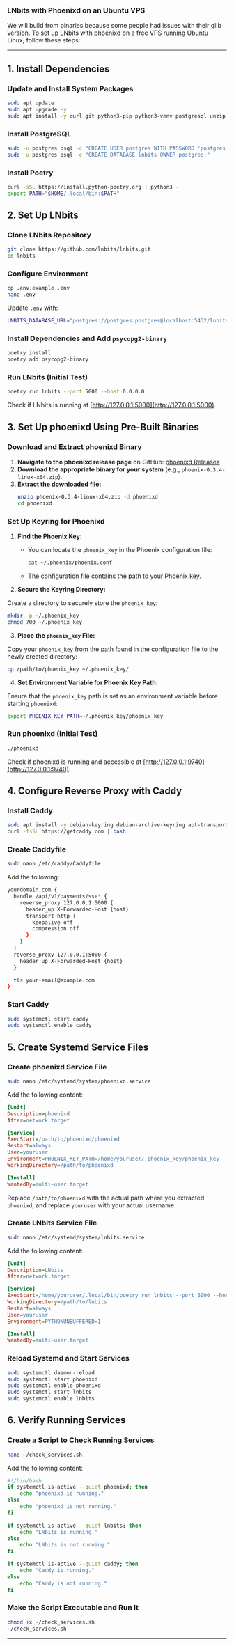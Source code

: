 ### **LNbits with Phoenixd on an Ubuntu VPS**

We will build from binaries because some people had issues with their glib version. To set up LNbits with phoenixd on a free VPS running Ubuntu Linux, follow these steps:

---

## **1. Install Dependencies**

### **Update and Install System Packages**
```sh
sudo apt update
sudo apt upgrade -y
sudo apt install -y curl git python3-pip python3-venv postgresql unzip
```

### **Install PostgreSQL**
```sh
sudo -u postgres psql -c "CREATE USER postgres WITH PASSWORD 'postgres';"
sudo -u postgres psql -c "CREATE DATABASE lnbits OWNER postgres;"
```

### **Install Poetry**
```sh
curl -sSL https://install.python-poetry.org | python3 -
export PATH="$HOME/.local/bin:$PATH"
```

## **2. Set Up LNbits**

### **Clone LNbits Repository**
```sh
git clone https://github.com/lnbits/lnbits.git
cd lnbits
```

### **Configure Environment**
```sh
cp .env.example .env
nano .env
```

Update `.env` with:
```sh
LNBITS_DATABASE_URL="postgres://postgres:postgres@localhost:5432/lnbits"
```

### **Install Dependencies and Add `psycopg2-binary`**
```sh
poetry install
poetry add psycopg2-binary
```

### **Run LNbits (Initial Test)**
```sh
poetry run lnbits --port 5000 --host 0.0.0.0
```

Check if LNbits is running at [http://127.0.0.1:5000](http://127.0.0.1:5000).

## **3. Set Up phoenixd Using Pre-Built Binaries**

### **Download and Extract phoenixd Binary**
1. **Navigate to the phoenixd release page** on GitHub: [phoenixd Releases](https://github.com/ACINQ/phoenixd/releases)
2. **Download the appropriate binary for your system** (e.g., `phoenix-0.3.4-linux-x64.zip`).
3. **Extract the downloaded file:**
   ```sh
   unzip phoenix-0.3.4-linux-x64.zip -d phoenixd
   cd phoenixd
   ```

### **Set Up Keyring for Phoenixd**

1. **Find the Phoenix Key**:
   - You can locate the `phoenix_key` in the Phoenix configuration file:
     ```sh
     cat ~/.phoenix/phoenix.conf
     ```
   - The configuration file contains the path to your Phoenix key.

2. **Secure the Keyring Directory:**

Create a directory to securely store the `phoenix_key`:

```sh
mkdir -p ~/.phoenix_key
chmod 700 ~/.phoenix_key
```

3. **Place the `phoenix_key` File:**

Copy your `phoenix_key` from the path found in the configuration file to the newly created directory:

```sh
cp /path/to/phoenix_key ~/.phoenix_key/
```

4. **Set Environment Variable for Phoenix Key Path:**

Ensure that the `phoenix_key` path is set as an environment variable before starting `phoenixd`:

```sh
export PHOENIX_KEY_PATH=~/.phoenix_key/phoenix_key
```

### **Run phoenixd (Initial Test)**
```sh
./phoenixd
```

Check if phoenixd is running and accessible at [http://127.0.0.1:9740](http://127.0.0.1:9740).

## **4. Configure Reverse Proxy with Caddy**

### **Install Caddy**
```sh
sudo apt install -y debian-keyring debian-archive-keyring apt-transport-https
curl -fsSL https://getcaddy.com | bash
```

### **Create Caddyfile**
```sh
sudo nano /etc/caddy/Caddyfile
```

Add the following:
```sh
yourdomain.com {
  handle /api/v1/payments/sse* {
    reverse_proxy 127.0.0.1:5000 {
      header_up X-Forwarded-Host {host}
      transport http {
        keepalive off
        compression off
      }
    }
  }
  reverse_proxy 127.0.0.1:5000 {
    header_up X-Forwarded-Host {host}
  }

  tls your-email@example.com
}
```

### **Start Caddy**
```sh
sudo systemctl start caddy
sudo systemctl enable caddy
```

## **5. Create Systemd Service Files**

### **Create phoenixd Service File**
```sh
sudo nano /etc/systemd/system/phoenixd.service
```

Add the following content:
```ini
[Unit]
Description=phoenixd
After=network.target

[Service]
ExecStart=/path/to/phoenixd/phoenixd
Restart=always
User=youruser
Environment=PHOENIX_KEY_PATH=/home/youruser/.phoenix_key/phoenix_key
WorkingDirectory=/path/to/phoenixd

[Install]
WantedBy=multi-user.target
```

Replace `/path/to/phoenixd` with the actual path where you extracted `phoenixd`, and replace `youruser` with your actual username.

### **Create LNbits Service File**
```sh
sudo nano /etc/systemd/system/lnbits.service
```

Add the following content:
```ini
[Unit]
Description=LNbits
After=network.target

[Service]
ExecStart=/home/youruser/.local/bin/poetry run lnbits --port 5000 --host 0.0.0.0
WorkingDirectory=/path/to/lnbits
Restart=always
User=youruser
Environment=PYTHONUNBUFFERED=1

[Install]
WantedBy=multi-user.target
```

### **Reload Systemd and Start Services**
```sh
sudo systemctl daemon-reload
sudo systemctl start phoenixd
sudo systemctl enable phoenixd
sudo systemctl start lnbits
sudo systemctl enable lnbits
```

## **6. Verify Running Services**

### **Create a Script to Check Running Services**
```sh
nano ~/check_services.sh
```

Add the following content:
```sh
#!/bin/bash
if systemctl is-active --quiet phoenixd; then
    echo "phoenixd is running."
else
    echo "phoenixd is not running."
fi

if systemctl is-active --quiet lnbits; then
    echo "LNbits is running."
else
    echo "LNbits is not running."
fi

if systemctl is-active --quiet caddy; then
    echo "Caddy is running."
else
    echo "Caddy is not running."
fi
```

### **Make the Script Executable and Run It**
```sh
chmod +x ~/check_services.sh
~/check_services.sh
```

--- 

